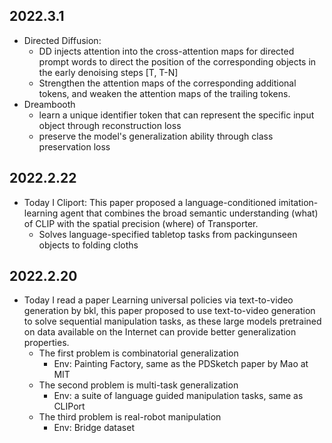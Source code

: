 ## 2022.3.1
- Directed Diffusion: 
    - DD injects attention into the cross-attention maps for directed prompt words to direct the position of the corresponding objects in the early denoising steps [T, T-N]
    - Strengthen the attention maps of the corresponding additional tokens, and weaken the attention maps of the trailing tokens. 
- Dreambooth
    - learn a unique identifier token that can represent the specific input object through reconstruction loss
    - preserve the model's generalization ability through class preservation loss


## 2022.2.22
- Today I Cliport: This paper proposed a language-conditioned imitation-learning agent that combines the broad semantic understanding (what) of CLIP with the spatial precision (where) of Transporter.
    - Solves language-specified tabletop tasks from packingunseen objects to folding cloths


## 2022.2.20
- Today I read a paper Learning universal policies via text-to-video generation by bkl, this paper proposed to use text-to-video generation to solve sequential manipulation tasks, as these large models pretrained on data available on the Internet can provide better generalization properties.
    - The first problem is combinatorial generalization
        - Env: Painting Factory, same as the PDSketch paper by Mao at MIT
    - The second problem is multi-task generalization
        - Env: a suite of language guided manipulation tasks, same as CLIPort
    - The third problem is real-robot manipulation
        - Env: Bridge dataset